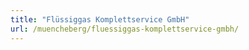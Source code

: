```yaml
---
title: "Flüssiggas Komplettservice GmbH"
url: /muencheberg/fluessiggas-komplettservice-gmbh/
---
```

